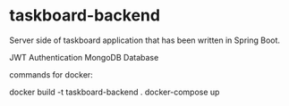 # taskboard-backend

Server side of taskboard application that has been written in Spring Boot.

JWT Authentication
MongoDB Database

commands for docker:

docker build -t taskboard-backend .
docker-compose up
